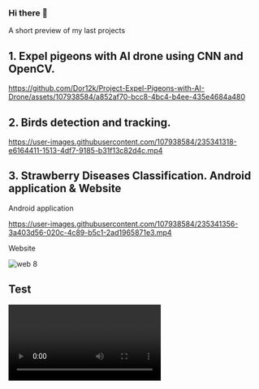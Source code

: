 ### Hi there 👋

<!--
**Dor12k/Dor12k** is a ✨ _special_ ✨ repository because its `README.md` (this file) appears on your GitHub profile.

Here are some ideas to get you started:

- 🔭 I’m currently working on ...
- 🌱 I’m currently learning ...
- 👯 I’m looking to collaborate on ...
- 🤔 I’m looking for help with ...
- 💬 Ask me about ...
- 📫 How to reach me: ...
- 😄 Pronouns: ...
- ⚡ Fun fact: ...
-->

A short preview of my last projects

## 1. Expel pigeons with AI drone using CNN and OpenCV.

https://github.com/Dor12k/Project-Expel-Pigeons-with-AI-Drone/assets/107938584/a852af70-bcc8-4bc4-b4ee-435e4684a480


## 2. Birds detection and tracking.

https://user-images.githubusercontent.com/107938584/235341318-e6164411-1513-4df7-9185-b31f13c82d4c.mp4


## 3. Strawberry Diseases Classification. Android application & Website

Android application

https://user-images.githubusercontent.com/107938584/235341356-3a403d56-020c-4c89-b5c1-2ad1965871e3.mp4

Website

![web 8](https://user-images.githubusercontent.com/107938584/235341422-0fef1f14-3660-4348-8fff-f9d692324457.jpg)


## Test

![Web vid](Preview.mp4)

